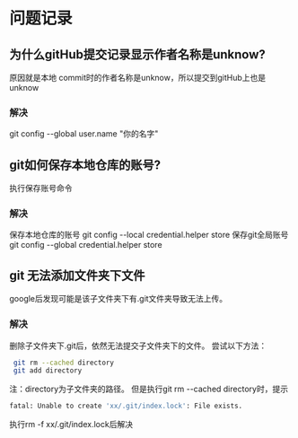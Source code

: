 # 问题记录
## 为什么gitHub提交记录显示作者名称是unknow?
原因就是本地 commit时的作者名称是unknow，所以提交到gitHub上也是unknow
### 解决
git config --global user.name "你的名字"
## git如何保存本地仓库的账号?
执行保存账号命令
### 解决
保存本地仓库的账号
git config --local credential.helper store
保存git全局账号
git config --global credential.helper store
## git 无法添加文件夹下文件
google后发现可能是该子文件夹下有.git文件夹导致无法上传。
### 解决
删除子文件夹下.git后，依然无法提交子文件夹下的文件。
尝试以下方法：
```bash
 git rm --cached directory
 git add directory
```
注：directory为子文件夹的路径。
但是执行git rm --cached directory时，提示
```bash
fatal: Unable to create 'xx/.git/index.lock': File exists.
```
执行rm -f xx/.git/index.lock后解决